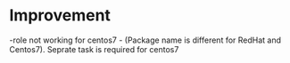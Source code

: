Improvement
===========

-role not working for centos7 - (Package name is different for RedHat and Centos7). Seprate task is required for centos7
